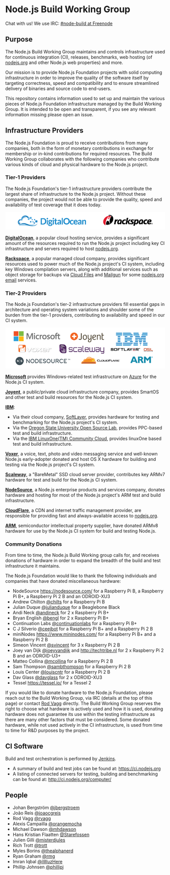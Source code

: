 Node.js Build Working Group
===========================

Chat with us! We use IRC: [#node-build at Freenode](irc://irc.freenode.net/node-build)

Purpose
-------

The Node.js Build Working Group maintains and controls infrastructure used for continuous integration (CI), releases, benchmarks, web hosting (of [nodejs.org](https://nodejs.org/) and other Node.js web properties) and more.

Our mission is to provide Node.js Foundation projects with solid computing infrastructure in order to improve the quality of the software itself by targeting correctness, speed and compatibility and to ensure streamlined delivery of binaries and source code to end-users.

This repository contains information used to set up and maintain the various pieces of Node.js Foundation infrastructure managed by the Build Working Group. It is intended to be open and transparent, if you see any relevant information missing please open an issue.

Infrastructure Providers
------------------------

The Node.js Foundation is proud to receive contributions from many companies, both in the form of monetary contributions in exchange for membership or in-kind contributions for required resources. The Build Working Group collaborates with the following companies who contribute various kinds of cloud and physical hardware to the Node.js project.

### Tier-1 Providers

The Node.js Foundation's tier-1 infrastructure providers contribute the largest share of infrastructure to the Node.js project. Without these companies, the project would not be able to provide the quality, speed and availability of test coverage that it does today.

![Tier 1 Infrastructure Providers](./provider-logos/tier-1-providers.png)

**[DigitalOcean](http://digitalocean.com/)**, a popular cloud hosting service, provides a significant amount of the resources required to run the Node.js project including key CI infrastructure and servers required to host [nodejs.org](https://nodejs.org/).

**[Rackspace](https://www.rackspace.com/)**, a popular managed cloud company, provides significant resources used to power much of the Node.js project's CI system, including key Windows compilation servers, along with additional services such as object storage for backups via [Cloud Files](http://www.rackspace.com/en-au/cloud/files) and [Mailgun](http://www.mailgun.com/) for some [nodejs.org email](https://github.com/nodejs/email) services.

### Tier-2 Providers

The Node.js Foundation's tier-2 infrastructure providers fill essential gaps in architecture and operating system variations and shoulder some of the burden from the tier-1 providers, contributing to availability and speed in our CI system.

![Tier 2 Infrastructure Providers](./provider-logos/tier-2-providers.png)

**[Microsoft](https://www.microsoft.com/)** provides Windows-related test infrastructure on [Azure](https://azure.microsoft.com) for the Node.js CI system.

**[Joyent](https://www.joyent.com/)**, a public/private cloud infrastructure company, provides SmartOS and other test and build resources for the Node.js CI system.

**[IBM](https://www.ibm.com/)**:
  * Via their cloud company, [SoftLayer](https://www.softlayer.com/), provides hardware for testing and benchmarking for the Node.js project's CI system.
  * Via the [Oregon State University Open Source Lab](https://osuosl.org/services/powerdev), provides PPC-based test and build infrastructure.
  * Via the [IBM LinuxOne(TM) Community Cloud](https://developer.ibm.com/linuxone/), provides linuxOne based test and build infrastructure.

**[Voxer](https://voxer.com/)**, a voice, text, photo and video messaging service and well-known Node.js early-adopter donated and host OS X hardware for building and testing via the Node.js project's CI
system.

**[Scaleway](https://www.scaleway.com/)**, a "BareMetal" SSD cloud server provider, contributes key ARMv7 hardware for test and build for the Node.js CI system.

**[NodeSource](https://nodesource.com/)**, a Node.js enterprise products and services company, donates hardware and hosting for most of the Node.js project's ARM test and build infrastructure.

**[CloudFlare](https://www.cloudflare.com/)**, a CDN and internet traffic management provider, are responsible for providing fast and always-available access to [nodejs.org](https://nodejs.org).

**[ARM](https://www.arm.com/)**, semiconductor intellectual property supplier, have donated ARMv8 hardware for use by the Node.js CI system for build and testing Node.js.

### Community Donations

From time to time, the Node.js Build Working group calls for, and receives donations of hardware in order to expand the breadth of the build and test infrastructure it maintains.

The Node.js Foundation would like to thank the following individuals and companies that have donated miscellaneous hardware:

* NodeSource <https://nodesource.com/> for a Raspberry Pi B, a Raspberry Pi B+, a Raspberry Pi 2 B and an ODROID-XU3
* Andrew Chilton [@chilts](https://github.com/chilts) for a Raspberry Pi B
* Julian Duque [@julianduque](https://github.com/julianduque) for a Beaglebone Black
* Andi Neck [@andineck](https://github.com/andineck) for 2 x Raspberry Pi B+
* Bryan English [@bengl](https://github.com/bengl) for 2 x Raspberry Pi B+
* Continuation Labs [@continuationlabs](https://github.com/continuationlabs) for a Raspberry Pi B+
* C J Silverio [@ceejbot](https://github.com/ceejbot) for a Raspberry Pi B+ and a Raspberry Pi 2 B
* miniNodes <https://www.mininodes.com/> for a Raspberry Pi B+ and a Raspberry Pi 2 B
* Simeon Vincent [@svincent](https://github.com/svincent) for 3 x Raspberry Pi 2 B
* Joey van Dijk [@joeyvandijk](https://github.com/joeyvandijk) and <http://techtribe.nl> for 2 x Raspberry Pi 2 B and an ODROID-U3+
* Matteo Collina [@mcollina](https://github.com/mcollina) for a Raspberry Pi 2 B
* Sam Thompson [@sambthompson](https://github.com/sambthompson) for a Raspberry Pi 2 B
* Louis Center [@louiscntr](https://github.com/louiscntr) for a Raspberry Pi 2 B
* Dav Glass [@davglass](https://github.com/davglass/) for 2 x ODROID-XU3
* Tessel <https://tessel.io/> for a Tessel 2

If you would like to donate hardware to the Node.js Foundation, please reach out to the Build Working Group, via IRC (details at the top of this page) or contact [Rod Vagg](mailto:rod@vagg.org) directly. The Build Working Group reserves the right to choose what hardware is actively used and how it is used, donating hardware does not guarantee its use within the testing infrastructure as there are many other factors that must be considered. Some donated hardware, while not used actively in the CI infrastructure, is used from time to time for R&D purposes by the project.

CI Software
-----------

Build and test orchestration is performed by [Jenkins](http://jenkins-ci.org).

* A summary of build and test jobs can be found at: <https://ci.nodejs.org>
* A listing of connected servers for testing, building and benchmarking can be found at: <http://ci.nodejs.org/computer/>

People
------

* Johan Bergström [@jbergstroem](https://github.com/jbergstroem)
* João Reis [@joaocgreis](https://github.com/joaocgreis)
* Rod Vagg [@rvagg](https://github.com/rvagg)
* Alexis Campailla [@orangemocha](https://github.com/orangemocha)
* Michael Dawson [@mhdawson](https://github.com/mhdawson)
* Hans Kristian Flaatten [@Starefossen](https://github.com/Starefossen)
* Julien Gilli [@misterdjules](https://github.com/misterdjules)
* Rich Trott [@trott](https://github.com/trott)
* Myles Borins [@thealphanerd](https://github.com/thealphanerd)
* Ryan Graham [@rmg](https://github.com/rmg)
* Imran Iqbal [@iWuzHere](https://github.com/iWuzHere)
* Phillip Johnsen [@phillipj](https://github.com/phillipj)
